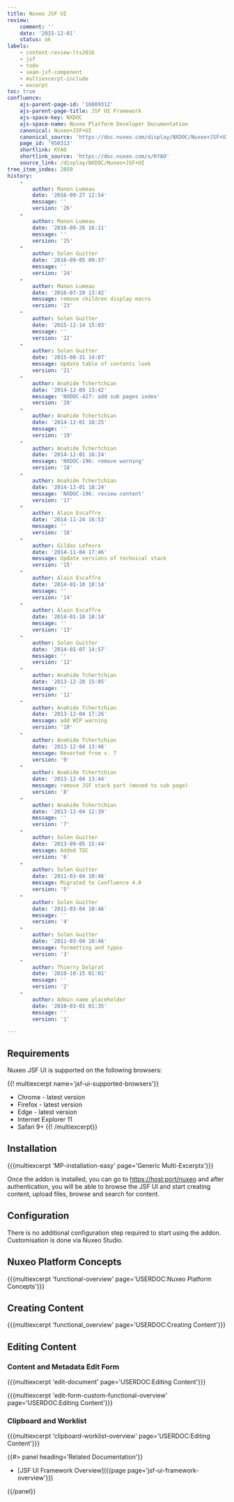 ```yaml
---
title: Nuxeo JSF UI
review:
    comment: ''
    date: '2015-12-01'
    status: ok
labels:
    - content-review-lts2016
    - jsf
    - todo
    - seam-jsf-component
    - multiexcerpt-include
    - excerpt
toc: true
confluence:
    ajs-parent-page-id: '16089312'
    ajs-parent-page-title: JSF UI Framework
    ajs-space-key: NXDOC
    ajs-space-name: Nuxeo Platform Developer Documentation
    canonical: Nuxeo+JSF+UI
    canonical_source: 'https://doc.nuxeo.com/display/NXDOC/Nuxeo+JSF+UI'
    page_id: '950313'
    shortlink: KYAO
    shortlink_source: 'https://doc.nuxeo.com/x/KYAO'
    source_link: /display/NXDOC/Nuxeo+JSF+UI
tree_item_index: 2050
history:
    -
        author: Manon Lumeau
        date: '2016-09-27 12:54'
        message: ''
        version: '26'
    -
        author: Manon Lumeau
        date: '2016-09-26 16:11'
        message: ''
        version: '25'
    -
        author: Solen Guitter
        date: '2016-09-05 09:37'
        message: ''
        version: '24'
    -
        author: Manon Lumeau
        date: '2016-07-20 13:42'
        message: remove children display macro
        version: '23'
    -
        author: Solen Guitter
        date: '2015-12-14 15:03'
        message: ''
        version: '22'
    -
        author: Solen Guitter
        date: '2015-08-31 14:07'
        message: Update table of contents look
        version: '21'
    -
        author: Anahide Tchertchian
        date: '2014-12-09 13:42'
        message: 'NXDOC-427: add sub pages index'
        version: '20'
    -
        author: Anahide Tchertchian
        date: '2014-12-01 18:25'
        message: ''
        version: '19'
    -
        author: Anahide Tchertchian
        date: '2014-12-01 18:24'
        message: 'NXDOC-196: remove warning'
        version: '18'
    -
        author: Anahide Tchertchian
        date: '2014-12-01 18:24'
        message: 'NXDOC-196: review content'
        version: '17'
    -
        author: Alain Escaffre
        date: '2014-11-24 16:53'
        message: ''
        version: '16'
    -
        author: Gildas Lefevre
        date: '2014-11-04 17:46'
        message: Update versions of technical stack
        version: '15'
    -
        author: Alain Escaffre
        date: '2014-01-10 18:14'
        message: ''
        version: '14'
    -
        author: Alain Escaffre
        date: '2014-01-10 18:14'
        message: ''
        version: '13'
    -
        author: Solen Guitter
        date: '2014-01-07 14:57'
        message: ''
        version: '12'
    -
        author: Anahide Tchertchian
        date: '2013-12-20 15:05'
        message: ''
        version: '11'
    -
        author: Anahide Tchertchian
        date: '2013-12-04 17:26'
        message: add WIP warning
        version: '10'
    -
        author: Anahide Tchertchian
        date: '2013-12-04 13:46'
        message: Reverted from v. 7
        version: '9'
    -
        author: Anahide Tchertchian
        date: '2013-12-04 13:44'
        message: remove JSF stack part (moved to sub page)
        version: '8'
    -
        author: Anahide Tchertchian
        date: '2013-12-04 12:39'
        message: ''
        version: '7'
    -
        author: Solen Guitter
        date: '2013-09-05 15:44'
        message: Added TOC
        version: '6'
    -
        author: Solen Guitter
        date: '2011-03-04 10:46'
        message: Migrated to Confluence 4.0
        version: '5'
    -
        author: Solen Guitter
        date: '2011-03-04 10:46'
        message: ''
        version: '4'
    -
        author: Solen Guitter
        date: '2011-03-04 10:46'
        message: formatting and typos
        version: '3'
    -
        author: Thierry Delprat
        date: '2010-10-15 01:01'
        message: ''
        version: '2'
    -
        author: Admin name placeholder
        date: '2010-03-01 01:35'
        message: ''
        version: '1'

---
```

## Requirements
Nuxeo JSF UI is supported on the following browsers:

{{! multiexcerpt name='jsf-ui-supported-browsers'}}
- Chrome - latest version
- Firefox - latest version
- Edge - latest version
- Internet Explorer 11
- Safari 9+
{{! /multiexcerpt}}

## Installation

{{{multiexcerpt 'MP-installation-easy' page='Generic Multi-Excerpts'}}}

Once the addon is installed, you can go to [https://host:port/nuxeo](https://hostport) and after authentication, you will be able to browse the JSF UI and start creating content, upload files, browse and search for content.

## Configuration

There is no additional configuration step required to start using the addon. Customisation is done via Nuxeo Studio.

## Nuxeo Platform Concepts

{{{multiexcerpt 'functional-overview' page='USERDOC:Nuxeo Platform Concepts'}}}

## Creating Content

{{{multiexcerpt 'functional_overview' page='USERDOC:Creating Content'}}}

## Editing Content

### Content and Metadata Edit Form

{{{multiexcerpt 'edit-document' page='USERDOC:Editing Content'}}}

{{{multiexcerpt 'edit-form-custom-functional-overview' page='USERDOC:Editing Content'}}}

### Clipboard and Worklist

{{{multiexcerpt 'clipboard-worklist-overview' page='USERDOC:Editing Content'}}}

<div class="row" data-equalizer data-equalize-on="medium"><div class="column medium-6">{{#> panel heading='Related Documentation'}}

- [JSF UI Framework Overview]({{page page='jsf-ui-framework-overview'}})</span>

{{/panel}}</div><div class="column medium-6">

&nbsp;

</div></div>
